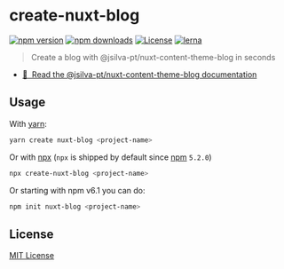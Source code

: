 # create-nuxt-blog

[![npm version][npm-version-src]][npm-version-href]
[![npm downloads][npm-downloads-src]][npm-downloads-href]
[![License][license-src]][license-href]
[![lerna][lerna-src]][lerna-href]

> Create a blog with @jsilva-pt/nuxt-content-theme-blog in seconds

- [📖 &nbsp;Read the @jsilva-pt/nuxt-content-theme-blog documentation](https://nuxtjs.blog/)

## Usage

With [yarn](https://yarnpkg.com/en/):

```bash
yarn create nuxt-blog <project-name>
```

Or with [npx](https://www.npmjs.com/package/npx) (`npx` is shipped by default since [npm](https://www.npmjs.com/get-npm) `5.2.0`)

```bash
npx create-nuxt-blog <project-name>
```

Or starting with npm v6.1 you can do:

```bash
npm init nuxt-blog <project-name>
```

## License

[MIT License](../../LICENSE)

<!-- Badges -->
[npm-version-src]: https://img.shields.io/npm/v/create-nuxt-blog/latest.svg
[npm-version-href]: https://npmjs.com/package/create-nuxt-blog

[npm-downloads-src]: https://img.shields.io/npm/dt/create-nuxt-blog.svg
[npm-downloads-href]: https://npmjs.com/package/create-nuxt-blog

[license-src]: https://img.shields.io/npm/l/@jsilva-pt/nuxt-content-theme-blog.svg
[license-href]: https://npmjs.com/package/@jsilva-pt/nuxt-content-theme-blog

[lerna-src]: https://img.shields.io/badge/maintained%20with-lerna-cc00ff.svg
[lerna-href]: https://lerna.js.org/